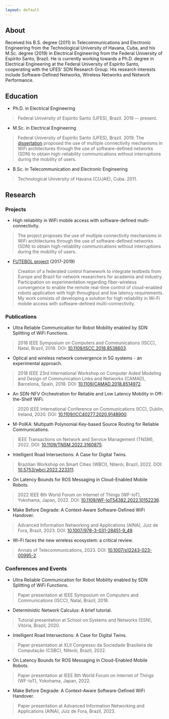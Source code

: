 ```yaml
---
layout: default
---
```


## About

Received his B.S. degree (2011) in Telecommunications and Electronic Engineering from the Technological University of Havana, Cuba, and his M.Sc. degree (2019) in Electrical Engineering from the Federal University of Espírito Santo, Brazil. He is currently working towards a Ph.D. degree in Electrical Engineering at the Federal University of Espírito Santo, cooperating with the UFES' SDN Research Group. His research interests include Software-Defined Networks, Wireless Networks and Network Performance.

## Education

* Ph.D. in Electrical Engineering
> Federal University of Espírito Santo (UFES), Brazil. 2019 -- present.

* M.Sc. in Electrical Engineering
> Federal University of Espírito Santo (UFES), Brazil. 2019.
The [dissertation](https://ele.ufes.br/pt-br/pos-graduacao/PPGEE/detalhes-da-tese?id=12128) proposed the use of multiple connectivity mechanisms in WiFi architectures through the use of software-defined networks (SDN) to obtain high-reliability communications without interruptions during the mobility of users. 

* B.Sc. in Telecommunication and Electronic Engineering
> Technological University of Havana (CUJAE), Cuba. 2011.

## Research

### Projects

* High reliability in WiFi mobile access with software-defined multi-connectivity.
> The project proposes the use of multiple connectivity mechanisms in WiFi architectures through the use of software-defined networks (SDN) to obtain high-reliability communications without interruptions during the mobility of users.

* [FUTEBOL project](http://www.ict-futebol.org.br) (2017-2019)
> Creation of a federated control framework to integrate testbeds from Europe and Brazil for network researchers for academia and industry. Participation on experimentation regarding fiber-wireless convergence to enable the remote real-time control of cloud-enabled robots application with high throughput and low latency requirements. My work consists of developing a solution for high reliability in Wi-Fi mobile access with software-defined multi-connectivity.

### Publications

* Ultra Reliable Communication for Robot Mobility enabled by SDN Splitting of WiFi Functions.
> 2018 IEEE Symposium on Computers and Communications (ISCC), Natal, Brazil, 2018. DOI: [10.1109/ISCC.2018.8538603](https://ieeexplore.ieee.org/document/8538603).

* Optical and wireless network convergence in 5G systems - an experimental approach.
> 2018 IEEE 23rd International Workshop on Computer Aided Modeling and Design of Communication Links and Networks (CAMAD), Barcelona, Spain, 2018. DOI: [10.1109/CAMAD.2018.8514972](https://ieeexplore.ieee.org/document/8514972).

* An SDN-NFV Orchestration for Reliable and Low Latency Mobility in Off-the-Shelf WiFi.
> 2020 IEEE International Conference on Communications (ICC), Dublin, Ireland, 2020. DOI: [10.1109/ICC40277.2020.9148900](https://ieeexplore.ieee.org/document/9148900).

* M-PolKA: Multipath Polynomial Key-based Source Routing for Reliable Communications.
> IEEE Transactions on Network and Service Management (TNSM), 2022. DOI: [10.1109/TNSM.2022.3160875](https://ieeexplore.ieee.org/document/9738811).

* Intelligent Road Intersections: A Case for Digital Twins.
> Brazilian Workshop on Smart Cities (WBCI), Niterói, Brazil, 2022. DOI: [10.5753/wbci.2022.223311](https://sol.sbc.org.br/index.php/wbci/article/view/20453).

* On Latency Bounds for ROS Messaging in Cloud-Enabled Mobile Robots.
> 2022 IEEE 8th World Forum on Internet of Things (WF-IoT), Yokohama, Japan, 2022. DOI: [10.1109/WF-IoT54382.2022.10152236](https://ieeexplore.ieee.org/abstract/document/10152236).

* Make Before Degrade: A Context-Aware Software-Defined WiFi Handover.
> Advanced Information Networking and Applications (AINA), Juiz de Fora, Brazil, 2023. DOI: [10.1007/978-3-031-28451-9_49](https://link.springer.com/chapter/10.1007/978-3-031-28451-9_49).

* Wi-Fi faces the new wireless ecosystem: a critical review.
> Annals of Telecommunications, 2023. DOI: [10.1007/s12243-023-00995-2](https://link.springer.com/article/10.1007/s12243-023-00995-2).

### Conferences and Events

* Ultra Reliable Communication for Robot Mobility enabled by SDN Splitting of WiFi Functions.
> Paper presentation at IEEE Symposium on Computers and Communications (ISCC), Natal, Brazil, 2018.

* Deterministic Network Calculus: A brief tutorial.
> Tutorial presentation at School on Systems and Networks (SSN), Vitória, Brazil, 2020.

* Intelligent Road Intersections: A Case for Digital Twins.
> Paper presentation at XLII Congresso da Sociedade Brasileira de Computação (CSBC), Niterói, Brazil, 2022.

* On Latency Bounds for ROS Messaging in Cloud-Enabled Mobile Robots.
> Paper presentation at IEEE 8th World Forum on Internet of Things (WF-IoT), Yokohama, Japan, 2022.

* Make Before Degrade: A Context-Aware Software-Defined WiFi Handover.
> Paper presentation at Advanced Information Networking and Applications (AINA), Juiz de Fora, Brazil, 2023.
